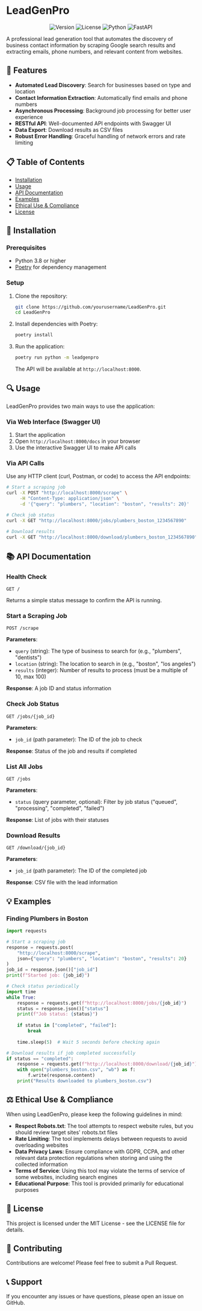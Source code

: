 # LeadGenPro

<p align="center">
  <img src="https://img.shields.io/badge/version-0.1.0-blue.svg" alt="Version">
  <img src="https://img.shields.io/badge/license-MIT-green.svg" alt="License">
  <img src="https://img.shields.io/badge/python-3.8%2B-blue.svg" alt="Python">
  <img src="https://img.shields.io/badge/FastAPI-modern-brightgreen.svg" alt="FastAPI">
</p>

A professional lead generation tool that automates the discovery of business contact information by scraping Google search results and extracting emails, phone numbers, and relevant content from websites.

## 🚀 Features

- **Automated Lead Discovery**: Search for businesses based on type and location
- **Contact Information Extraction**: Automatically find emails and phone numbers
- **Asynchronous Processing**: Background job processing for better user experience
- **RESTful API**: Well-documented API endpoints with Swagger UI
- **Data Export**: Download results as CSV files
- **Robust Error Handling**: Graceful handling of network errors and rate limiting

## 📋 Table of Contents

- [Installation](#installation)
- [Usage](#usage)
- [API Documentation](#api-documentation)
- [Examples](#examples)
- [Ethical Use & Compliance](#ethical-use--compliance)
- [License](#license)

## 🔧 Installation

### Prerequisites

- Python 3.8 or higher
- [Poetry](https://python-poetry.org/) for dependency management

### Setup

1. Clone the repository:
   ```bash
   git clone https://github.com/yourusername/LeadGenPro.git
   cd LeadGenPro
   ```

2. Install dependencies with Poetry:
   ```bash
   poetry install
   ```

3. Run the application:
   ```bash
   poetry run python -m leadgenpro
   ```

   The API will be available at `http://localhost:8000`.

## 🔍 Usage

LeadGenPro provides two main ways to use the application:

### Via Web Interface (Swagger UI)

1. Start the application
2. Open `http://localhost:8000/docs` in your browser
3. Use the interactive Swagger UI to make API calls

### Via API Calls

Use any HTTP client (curl, Postman, or code) to access the API endpoints:

```bash
# Start a scraping job
curl -X POST "http://localhost:8000/scrape" \
     -H "Content-Type: application/json" \
     -d '{"query": "plumbers", "location": "boston", "results": 20}'

# Check job status
curl -X GET "http://localhost:8000/jobs/plumbers_boston_1234567890"

# Download results
curl -X GET "http://localhost:8000/download/plumbers_boston_1234567890" --output results.csv
```

## 📚 API Documentation

### Health Check

```
GET /
```

Returns a simple status message to confirm the API is running.

### Start a Scraping Job

```
POST /scrape
```

**Parameters**:
- `query` (string): The type of business to search for (e.g., "plumbers", "dentists")
- `location` (string): The location to search in (e.g., "boston", "los angeles")
- `results` (integer): Number of results to process (must be a multiple of 10, max 100)

**Response**: A job ID and status information

### Check Job Status

```
GET /jobs/{job_id}
```

**Parameters**:
- `job_id` (path parameter): The ID of the job to check

**Response**: Status of the job and results if completed

### List All Jobs

```
GET /jobs
```

**Parameters**:
- `status` (query parameter, optional): Filter by job status ("queued", "processing", "completed", "failed")

**Response**: List of jobs with their statuses

### Download Results

```
GET /download/{job_id}
```

**Parameters**:
- `job_id` (path parameter): The ID of the completed job

**Response**: CSV file with the lead information

## 💡 Examples

### Finding Plumbers in Boston

```python
import requests

# Start a scraping job
response = requests.post(
    "http://localhost:8000/scrape",
    json={"query": "plumbers", "location": "boston", "results": 20}
)
job_id = response.json()["job_id"]
print(f"Started job: {job_id}")

# Check status periodically
import time
while True:
    response = requests.get(f"http://localhost:8000/jobs/{job_id}")
    status = response.json()["status"]
    print(f"Job status: {status}")
    
    if status in ["completed", "failed"]:
        break
        
    time.sleep(5)  # Wait 5 seconds before checking again

# Download results if job completed successfully
if status == "completed":
    response = requests.get(f"http://localhost:8000/download/{job_id}")
    with open("plumbers_boston.csv", "wb") as f:
        f.write(response.content)
    print("Results downloaded to plumbers_boston.csv")
```

## ⚖️ Ethical Use & Compliance

When using LeadGenPro, please keep the following guidelines in mind:

- **Respect Robots.txt**: The tool attempts to respect website rules, but you should review target sites' robots.txt files
- **Rate Limiting**: The tool implements delays between requests to avoid overloading websites
- **Data Privacy Laws**: Ensure compliance with GDPR, CCPA, and other relevant data protection regulations when storing and using the collected information
- **Terms of Service**: Using this tool may violate the terms of service of some websites, including search engines
- **Educational Purpose**: This tool is provided primarily for educational purposes

## 📄 License

This project is licensed under the MIT License - see the LICENSE file for details.

## 🤝 Contributing

Contributions are welcome! Please feel free to submit a Pull Request.

## 📞 Support

If you encounter any issues or have questions, please open an issue on GitHub.
